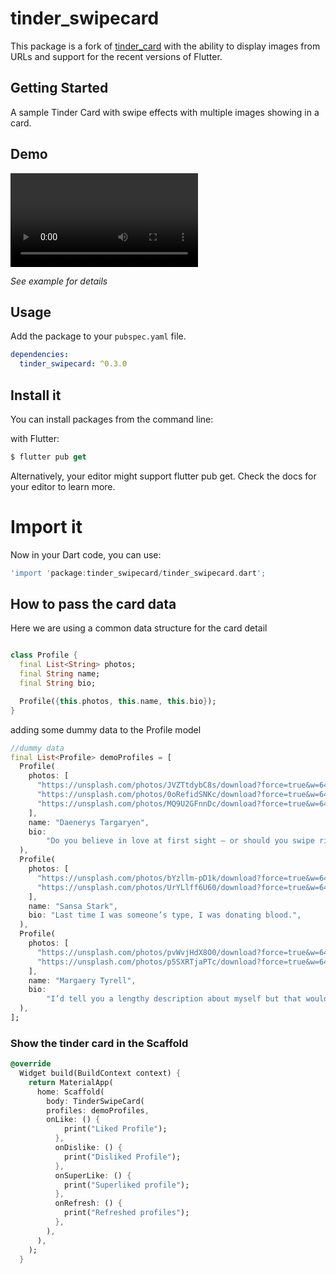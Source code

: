 # tinder_swipecard

This package is a fork of [tinder_card](https://github.com/Aneesh1990/flutter_tinder_card) with the ability to display images from URLs and support for the recent versions of Flutter.

## Getting Started

A sample Tinder Card with swipe effects with multiple images showing in a card.

## Demo

![Demo](https://github.com/bugs-and-errors/tinder_swipecard/blob/main/example/assets/demo.mp4)

*See example for details*

## Usage

Add the package to your `pubspec.yaml` file.

```yml
dependencies:
  tinder_swipecard: ^0.3.0
```

## Install it

You can install packages from the command line:

with Flutter:

```dart
$ flutter pub get
```

Alternatively, your editor might support flutter pub get. Check the docs for your editor to learn more.

# Import it

Now in your Dart code, you can use:

```dart
'import 'package:tinder_swipecard/tinder_swipecard.dart';
```

## How to pass the card data

Here we are using a common data structure for the card detail
```dart

class Profile {
  final List<String> photos;
  final String name;
  final String bio;

  Profile({this.photos, this.name, this.bio});
}
```
adding some dummy data to the Profile model
```dart
//dummy data
final List<Profile> demoProfiles = [
  Profile(
    photos: [
      "https://unsplash.com/photos/JVZTtdybC8s/download?force=true&w=640",
      "https://unsplash.com/photos/0oRefidSNKc/download?force=true&w=640",
      "https://unsplash.com/photos/MQ9U2GFnnDc/download?force=true&w=640",
    ],
    name: "Daenerys Targaryen",
    bio:
        "Do you believe in love at first sight – or should you swipe right again?",
  ),
  Profile(
    photos: [
      "https://unsplash.com/photos/bYzllm-pD1k/download?force=true&w=640",
      "https://unsplash.com/photos/UrYLlff6U60/download?force=true&w=640",
    ],
    name: "Sansa Stark",
    bio: "Last time I was someone’s type, I was donating blood.",
  ),
  Profile(
    photos: [
      "https://unsplash.com/photos/pvWvjHdX8O0/download?force=true&w=640",
      "https://unsplash.com/photos/p5SXRTjaPTc/download?force=true&w=640",
    ],
    name: "Margaery Tyrell",
    bio:
        "I’d tell you a lengthy description about myself but that would take away from the mystery.",
  ),
];

```

### Show the tinder card in the Scaffold 

```dart
@override
  Widget build(BuildContext context) {
    return MaterialApp(
      home: Scaffold(
        body: TinderSwipeCard(
        profiles: demoProfiles,
        onLike: () {
            print("Liked Profile");
          },
          onDislike: () {
            print("Disliked Profile");
          },
          onSuperLike: () {
            print("Superliked profile");
          },
          onRefresh: () {
            print("Refreshed profiles");
          },
        ),
      ),
    );
  }
```





